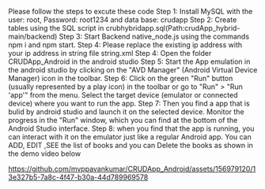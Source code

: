 Please follow the steps to excute these code
Step 1: Install MySQL with the user: root, Password: root1234 and data base: crudapp
Step 2: Create tables using the SQL script in crubhybridapp.sql(Path:crudApp_hybrid-main/backend)
Step 3: Start Backend native_node.js using the commands npm i and npm start.
Step 4: Please replace the existing ip address with your ip address in string file string.xml
Step 4: Open the folder CRUDApp_Android in the android studio
Step 5: Start the App emulation in the android studio by clicking on the "AVD Manager" (Android Virtual Device Manager) icon in the toolbar.
Step 6: Click on the green "Run" button (usually represented by a play icon) in the toolbar or go to "Run" > "Run 'app'" from the menu.
        Select the target device (emulator or connected device) where you want to run the app.
Step 7: Then you find a app that is bulid by android studio and launch it on the selected device. Monitor the progress in the "Run" window, which you can 
        find at the bottom of the Android Studio interface.
Step 8: when you find that the app is running, you can interact with it on the emulator just like a regular Android app. You can ADD, EDIT ,SEE the list 
       of books and you can Delete  the books as shown in the demo video below      





https://github.com/mvppavankumar/CRUDApp_Android/assets/156979120/13e327b5-7a8c-4f47-b30a-44d789969578

